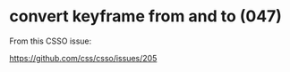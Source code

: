 # convert keyframe from and to (047)

From this CSSO issue:

https://github.com/css/csso/issues/205
